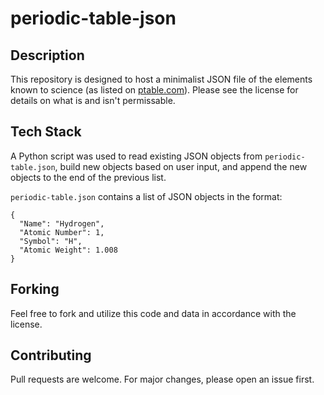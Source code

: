 # periodic-table-json

## Description

This repository is designed to host a minimalist JSON file of the elements known to science (as listed on [ptable.com](https://ptable.com/#?lang=en)). Please see the license for details on what is and isn't permissable.

## Tech Stack

A Python script was used to read existing JSON objects from `periodic-table.json`, build new objects based on user input, and append the new objects to the end of the previous list.

`periodic-table.json` contains a list of JSON objects in the format:

```
{
  "Name": "Hydrogen",
  "Atomic Number": 1,
  "Symbol": "H",
  "Atomic Weight": 1.008
}
```

## Forking

Feel free to fork and utilize this code and data in accordance with the license.

## Contributing

Pull requests are welcome. For major changes, please open an issue first.
